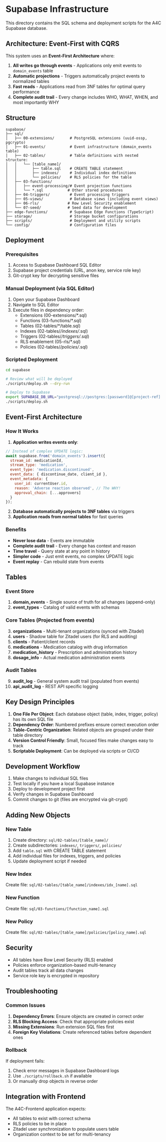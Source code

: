 # Supabase Infrastructure

This directory contains the SQL schema and deployment scripts for the A4C Supabase database.

## Architecture: Event-First with CQRS

This system uses an **Event-First Architecture** where:
1. **All writes go through events** - Applications only emit events to `domain_events` table
2. **Automatic projections** - Triggers automatically project events to normalized tables
3. **Fast reads** - Applications read from 3NF tables for optimal query performance
4. **Complete audit trail** - Every change includes WHO, WHAT, WHEN, and most importantly WHY

## Structure

```
supabase/
├── sql/
│   ├── 00-extensions/       # PostgreSQL extensions (uuid-ossp, pgcrypto)
│   ├── 01-events/           # Event infrastructure (domain_events table)
│   ├── 02-tables/           # Table definitions with nested structure:
│   │   └── [table_name]/
│   │       ├── table.sql    # CREATE TABLE statement
│   │       ├── indexes/     # Individual index definitions
│   │       └── policies/    # RLS policies for the table
│   ├── 03-functions/
│   │   ├── event-processing/# Event projection functions
│   │   └── *.sql           # Other stored procedures
│   ├── 04-triggers/         # Event processing triggers
│   ├── 05-views/            # Database views (including event views)
│   ├── 06-rls/             # Row Level Security enablement
│   └── 07-seed/            # Seed data for development
├── edge-functions/          # Supabase Edge Functions (TypeScript)
├── storage/                 # Storage bucket configurations
├── scripts/                 # Deployment and utility scripts
└── config/                  # Configuration files
```

## Deployment

### Prerequisites

1. Access to Supabase Dashboard SQL Editor
2. Supabase project credentials (URL, anon key, service role key)
3. Git-crypt key for decrypting sensitive files

### Manual Deployment (via SQL Editor)

1. Open your Supabase Dashboard
2. Navigate to SQL Editor
3. Execute files in dependency order:
   - Extensions (00-extensions/*.sql)
   - Functions (03-functions/*.sql)
   - Tables (02-tables/*/table.sql)
   - Indexes (02-tables/*/indexes/*.sql)
   - Triggers (02-tables/*/triggers/*.sql)
   - RLS enablement (05-rls/*.sql)
   - Policies (02-tables/*/policies/*.sql)

### Scripted Deployment

```bash
cd supabase

# Review what will be deployed
./scripts/deploy.sh --dry-run

# Deploy to Supabase
export SUPABASE_DB_URL="postgresql://postgres:[password]@[project-ref].supabase.co:5432/postgres"
./scripts/deploy.sh
```

## Event-First Architecture

### How It Works

1. **Application writes events only**:
```javascript
// Instead of complex UPDATE logic:
await supabase.from('domain_events').insert({
  stream_id: medicationId,
  stream_type: 'medication',
  event_type: 'medication.discontinued',
  event_data: { discontinue_date, client_id },
  event_metadata: {
    user_id: currentUser.id,
    reason: 'Adverse reaction observed', // The WHY!
    approval_chain: [...approvers]
  }
});
```

2. **Database automatically projects to 3NF tables** via triggers
3. **Application reads from normal tables** for fast queries

### Benefits

- **Never lose data** - Events are immutable
- **Complete audit trail** - Every change has context and reason
- **Time travel** - Query state at any point in history
- **Simpler code** - Just emit events, no complex UPDATE logic
- **Event replay** - Can rebuild state from events

## Tables

### Event Store

1. **domain_events** - Single source of truth for all changes (append-only)
2. **event_types** - Catalog of valid events with schemas

### Core Tables (Projected from events)

3. **organizations** - Multi-tenant organizations (synced with Zitadel)
4. **users** - Shadow table for Zitadel users (for RLS and auditing)
5. **clients** - Patient/client records
6. **medications** - Medication catalog with drug information
7. **medication_history** - Prescription and administration history
8. **dosage_info** - Actual medication administration events

### Audit Tables

9. **audit_log** - General system audit trail (populated from events)
10. **api_audit_log** - REST API specific logging

## Key Design Principles

1. **One File Per Object**: Each database object (table, index, trigger, policy) has its own SQL file
2. **Dependency Order**: Numbered prefixes ensure correct execution order
3. **Table-Centric Organization**: Related objects are grouped under their table directory
4. **Version Control Friendly**: Small, focused files make changes easy to track
5. **Scriptable Deployment**: Can be deployed via scripts or CI/CD

## Development Workflow

1. Make changes to individual SQL files
2. Test locally if you have a local Supabase instance
3. Deploy to development project first
4. Verify changes in Supabase Dashboard
5. Commit changes to git (files are encrypted via git-crypt)

## Adding New Objects

### New Table
1. Create directory: `sql/02-tables/[table_name]/`
2. Create subdirectories: `indexes/`, `triggers/`, `policies/`
3. Add `table.sql` with CREATE TABLE statement
4. Add individual files for indexes, triggers, and policies
5. Update deployment script if needed

### New Index
Create file: `sql/02-tables/[table_name]/indexes/idx_[name].sql`

### New Function
Create file: `sql/03-functions/[function_name].sql`

### New Policy
Create file: `sql/02-tables/[table_name]/policies/[policy_name].sql`

## Security

- All tables have Row Level Security (RLS) enabled
- Policies enforce organization-based multi-tenancy
- Audit tables track all data changes
- Service role key is encrypted in repository

## Troubleshooting

### Common Issues

1. **Dependency Errors**: Ensure objects are created in correct order
2. **RLS Blocking Access**: Check that appropriate policies exist
3. **Missing Extensions**: Run extension SQL files first
4. **Foreign Key Violations**: Create referenced tables before dependent ones

### Rollback

If deployment fails:
1. Check error messages in Supabase Dashboard logs
2. Use `./scripts/rollback.sh` if available
3. Or manually drop objects in reverse order

## Integration with Frontend

The A4C-Frontend application expects:
- All tables to exist with correct schema
- RLS policies to be in place
- Zitadel user synchronization to populate users table
- Organization context to be set for multi-tenancy